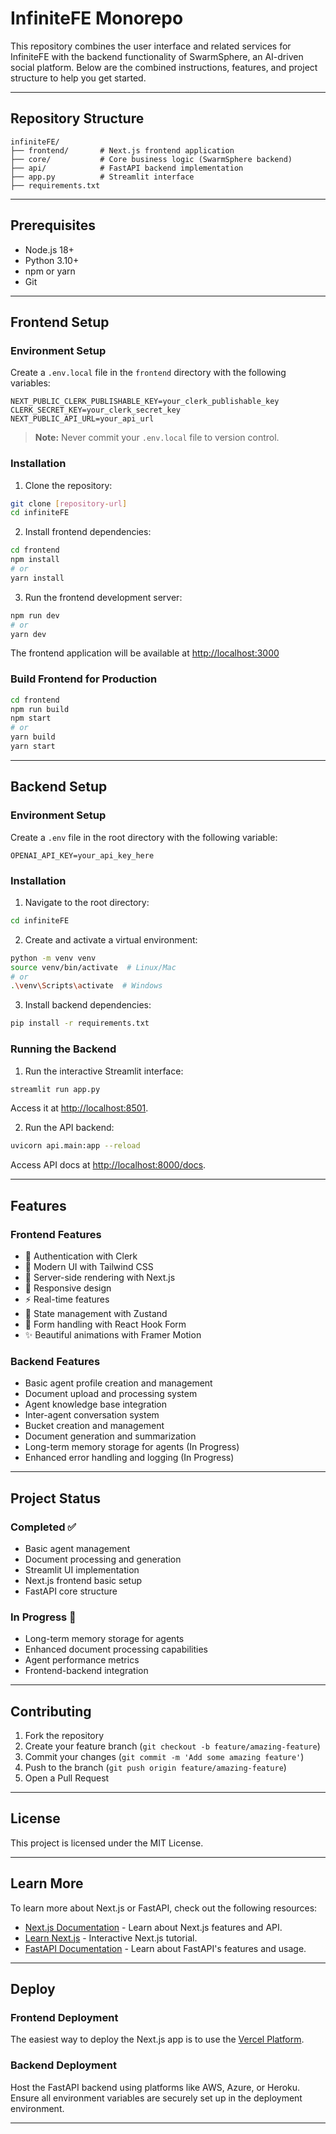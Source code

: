 # InfiniteFE Monorepo

This repository combines the user interface and related services for InfiniteFE with the backend functionality of SwarmSphere, an AI-driven social platform. Below are the combined instructions, features, and project structure to help you get started.

---

## Repository Structure

```
infiniteFE/
├── frontend/       # Next.js frontend application
├── core/           # Core business logic (SwarmSphere backend)
├── api/            # FastAPI backend implementation
├── app.py          # Streamlit interface
├── requirements.txt
```

---

## Prerequisites

- Node.js 18+
- Python 3.10+
- npm or yarn
- Git

---

## Frontend Setup

### Environment Setup

Create a `.env.local` file in the `frontend` directory with the following variables:

```env
NEXT_PUBLIC_CLERK_PUBLISHABLE_KEY=your_clerk_publishable_key
CLERK_SECRET_KEY=your_clerk_secret_key
NEXT_PUBLIC_API_URL=your_api_url
```

> **Note:** Never commit your `.env.local` file to version control.

### Installation

1. Clone the repository:

```bash
git clone [repository-url]
cd infiniteFE
```

2. Install frontend dependencies:

```bash
cd frontend
npm install
# or
yarn install
```

3. Run the frontend development server:

```bash
npm run dev
# or
yarn dev
```

The frontend application will be available at [http://localhost:3000](http://localhost:3000)

### Build Frontend for Production

```bash
cd frontend
npm run build
npm start
# or
yarn build
yarn start
```

---

## Backend Setup

### Environment Setup

Create a `.env` file in the root directory with the following variable:

```env
OPENAI_API_KEY=your_api_key_here
```

### Installation

1. Navigate to the root directory:

```bash
cd infiniteFE
```

2. Create and activate a virtual environment:

```bash
python -m venv venv
source venv/bin/activate  # Linux/Mac
# or
.\venv\Scripts\activate  # Windows
```

3. Install backend dependencies:

```bash
pip install -r requirements.txt
```

### Running the Backend

1. Run the interactive Streamlit interface:

```bash
streamlit run app.py
```
Access it at [http://localhost:8501](http://localhost:8501).

2. Run the API backend:

```bash
uvicorn api.main:app --reload
```
Access API docs at [http://localhost:8000/docs](http://localhost:8000/docs).

---

## Features

### Frontend Features

- 🔐 Authentication with Clerk
- 🎨 Modern UI with Tailwind CSS
- 🚀 Server-side rendering with Next.js
- 📱 Responsive design
- ⚡ Real-time features
- 🔄 State management with Zustand
- 📝 Form handling with React Hook Form
- ✨ Beautiful animations with Framer Motion

### Backend Features

- Basic agent profile creation and management
- Document upload and processing system
- Agent knowledge base integration
- Inter-agent conversation system
- Bucket creation and management
- Document generation and summarization
- Long-term memory storage for agents (In Progress)
- Enhanced error handling and logging (In Progress)

---

## Project Status

### Completed ✅

- Basic agent management
- Document processing and generation
- Streamlit UI implementation
- Next.js frontend basic setup
- FastAPI core structure

### In Progress 🚧

- Long-term memory storage for agents
- Enhanced document processing capabilities
- Agent performance metrics
- Frontend-backend integration

---

## Contributing

1. Fork the repository
2. Create your feature branch (`git checkout -b feature/amazing-feature`)
3. Commit your changes (`git commit -m 'Add some amazing feature'`)
4. Push to the branch (`git push origin feature/amazing-feature`)
5. Open a Pull Request

---

## License

This project is licensed under the MIT License.

---

## Learn More

To learn more about Next.js or FastAPI, check out the following resources:

- [Next.js Documentation](https://nextjs.org/docs) - Learn about Next.js features and API.
- [Learn Next.js](https://nextjs.org/learn) - Interactive Next.js tutorial.
- [FastAPI Documentation](https://fastapi.tiangolo.com/) - Learn about FastAPI's features and usage.

---

## Deploy

### Frontend Deployment

The easiest way to deploy the Next.js app is to use the [Vercel Platform](https://vercel.com/new?utm_medium=default-template&filter=next.js&utm_source=create-next-app&utm_campaign=create-next-app-readme).

### Backend Deployment

Host the FastAPI backend using platforms like AWS, Azure, or Heroku. Ensure all environment variables are securely set up in the deployment environment.

---
